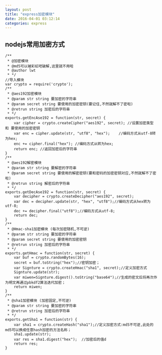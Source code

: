 ```yaml
---
layout: post
title: "express加密模块"
date: 2016-04-01 03:12:14
categories: express
---
```


## nodejs常用加密方式
    /**
     * @加密模块
     * @md5可以被彩虹吧破解,这里就不用啦
     * @author lwt
     * */
    //导入模块
    var crypto = require('crypto');
    /**
     * @aes192加密模块
     * @param str string 要加密的字符串
     * @param secret string 要使用的加密密钥(要记住,不然就解不了密啦)
     * @retrun string 加密后的字符串
     * */
    exports.getEncAse192 = function(str, secret) {
        var cipher = crypto.createCipher("aes192", secret); //设置加密类型 和 要使用的加密密钥
        var enc = cipher.update(str, "utf8", "hex");    //编码方式从utf-8转为hex;
        enc += cipher.final("hex"); //编码方式从转为hex;
        return enc; //返回加密后的字符串
    }
    /**
     * @aes192解密模块
     * @param str string 要解密的字符串
     * @param secret string 要使用的解密密钥(要和密码的加密密钥对应,不然就解不了密啦)
     * @retrun string 解密后的字符串
     * */
    exports.getDecAse192 = function(str, secret) {
        var decipher = crypto.createDecipher("aes192", secret);
        var dec = decipher.update(str, "hex", "utf8");//编码方式从hex转为utf-8;
        dec += decipher.final("utf8");//编码方式从utf-8;
        return dec;
    }
    /**
     * @Hmac-sha1加密模块 (每次加密随机,不可逆)
     * @param str string 要加密的字符串
     * @param secret string 要使用的加密密钥
     * @retrun string 加密后的字符串
     * */
    exports.getHmac = function(str, secret) {
        var buf = crypto.randomBytes(16);
        secret = buf.toString("hex");//密钥加密；
        var Signture = crypto.createHmac("sha1", secret);//定义加密方式
        Signture.update(str);
        var miwen=Signture.digest().toString("base64");//生成的密文后将再次作为明文再通过pbkdf2算法迭代加密；
        return miwen;
    }
    /**
     * @sha1加密模块 (加密固定,不可逆)
     * @param str string 要加密的字符串
     * @retrun string 加密后的字符串
     * */
    exports.getSha1 = function(str) {
        var sha1 = crypto.createHash("sha1");//定义加密方式:md5不可逆,此处的md5可以换成任意hash加密的方法名称；
        sha1.update(str);
        var res = sha1.digest("hex");  //加密后的值d
        return res;
    }

